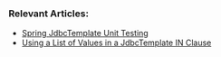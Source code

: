 ### Relevant Articles:

- [Spring JdbcTemplate Unit Testing](https://www.baeldung.com/spring-jdbctemplate-testing)
- [Using a List of Values in a JdbcTemplate IN Clause](https://www.baeldung.com/spring-jdbctemplate-in-list)
